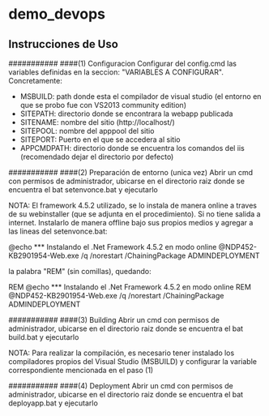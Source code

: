 # demo_devops

## Instrucciones de Uso

###########
####(1) Configuracion
Configurar del config.cmd las variables definidas en la seccion: "VARIABLES A CONFIGURAR". Concretamente:

- MSBUILD: path donde esta el compilador de visual studio (el entorno en que se probo fue con VS2013 community edition)
- SITEPATH: directorio donde se encontrara la webapp publicada
- SITENAME: nombre del sitio (http://localhost/<SITENAME>)
- SITEPOOL: nombre del apppool del sitio 
- SITEPORT: Puerto en el que se accedera al sitio
- APPCMDPATH: directorio donde se encuentra los comandos del iis (recomendado dejar el directorio por defecto)

###########
####(2) Preparación de entorno  (unica vez)
Abrir un cmd con permisos de administrador, ubicarse en el directorio raiz donde se encuentra el bat setenvonce.bat y ejecutarlo

NOTA: El framework 4.5.2 utilizado, se lo instala de manera online a traves de su webinstaller (que se adjunta en el procedimiento). Si no tiene salida a internet.
Instalarlo de manera offline bajo sus propios medios y agregar a las lineas del setenvonce.bat:

@echo  *** Instalando el .Net Framework 4.5.2 en modo online 
@NDP452-KB2901954-Web.exe /q /norestart /ChainingPackage ADMINDEPLOYMENT

la palabra "REM" (sin comillas), quedando:

REM @echo  *** Instalando el .Net Framework 4.5.2 en modo online
REM @NDP452-KB2901954-Web.exe /q /norestart /ChainingPackage ADMINDEPLOYMENT

###########
####(3) Building
Abrir un cmd con permisos de administrador, ubicarse en el directorio raiz donde se encuentra el bat build.bat y ejecutarlo

NOTA: Para realizar la compilación, es necesario tener instalado los compiladores propios del Visual Studio (MSBUILD) y configurar la variable correspondiente mencionada en el paso (1)


###########
####(4) Deployment
Abrir un cmd con permisos de administrador, ubicarse en el directorio raiz donde se encuentra el bat deployapp.bat y ejecutarlo